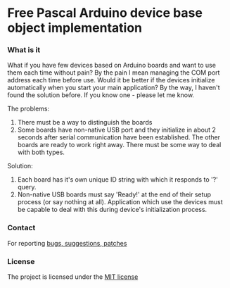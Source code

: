# Free Pascal Arduino device base object implementation

### What is it
What if you have few devices based on Arduino boards and want to use them each time without pain? By the pain I mean managing the COM port address each time before use. Would it be better if the devices initialize automatically when you start your main application? By the way, I haven't found the solution before. If you know one - please let me know.

The problems:
1. There must be a way to distinguish the boards
2. Some boards have non-native USB port and they initialize in about 2 seconds after serial communication have been established. The other boards are ready to work right away. There must be some way to deal with both types.

Solution:
1. Each board has it's own unique ID string with which it responds to '?' query.
2. Non-native USB boards must say 'Ready!' at the end of their setup process (or say nothing at all). Application which use the devices must be capable to deal with this during device's initialization process.


### Contact
For reporting [bugs, suggestions, patches](https://github.com/serhiykobyakov/Arduino_device_FPC/issues)


### License
The project is licensed under the [MIT license](https://github.com/serhiykobyakov/Arduino_device_FPC/blob/main/LICENSE)
